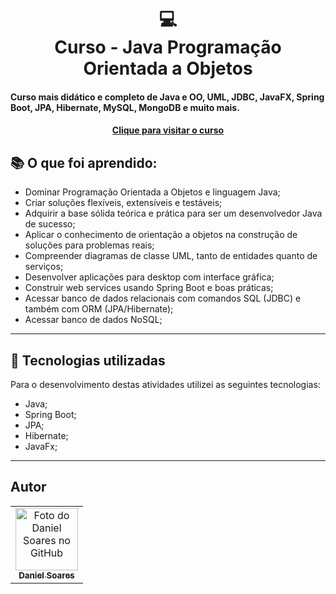 <h1 align="center">
  💻<br>Curso - Java Programação Orientada a Objetos
</h1>

<h4>Curso mais didático e completo de Java e OO, UML, JDBC, JavaFX, Spring Boot, JPA, Hibernate, MySQL, MongoDB e muito mais.</h4>

<h4 align="center"><a href="https://www.udemy.com/course/java-curso-completo/">Clique para visitar o curso</a></h4>

## 📚 O que foi aprendido:

- Dominar Programação Orientada a Objetos e linguagem Java;
- Criar soluções flexíveis, extensíveis e testáveis;
- Adquirir a base sólida teórica e prática para ser um desenvolvedor Java de sucesso;
- Aplicar o conhecimento de orientação a objetos na construção de soluções para problemas reais;
- Compreender diagramas de classe UML, tanto de entidades quanto de serviços;
- Desenvolver aplicações para desktop com interface gráfica;
- Construir web services usando Spring Boot e boas práticas;
- Acessar banco de dados relacionais com comandos SQL (JDBC) e também com ORM (JPA/Hibernate);
- Acessar banco de dados NoSQL;

---

## 💼 Tecnologias utilizadas

Para o desenvolvimento destas atividades utilizei as seguintes tecnologias:

- Java;
- Spring Boot;
- JPA;
- Hibernate;
- JavaFx;

---

<h2>Autor</h2>

<table>
  <tr>
    <td align="center">
      <a href="https://github.com/daniel-soaress">
        <img src="https://avatars.githubusercontent.com/u/27651005?v=4" width="100px;" alt="Foto do Daniel Soares no GitHub"/><br>
        <sub>
          <b>Daniel Soares</b>
        </sub>
      </a>
    </td>
  </tr>
</table>
